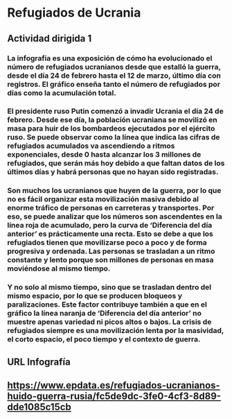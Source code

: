 # Refugiados de Ucrania
## Actividad dirigida 1
### La infografía es una exposición de cómo ha evolucionado el número de refugiados ucranianos desde que estalló la guerra, desde el día 24 de febrero hasta el 12 de marzo, último día con registros. El gráfico enseña tanto el número de refugiados por días como la acumulación total.
### El presidente ruso Putin comenzó a invadir Ucrania el día 24 de febrero. Desde ese día, la población ucraniana se movilizó en masa para huir de los bombardeos ejecutados por el ejército ruso. Se puede observar como la línea que indica las cifras de refugiados acumulados va ascendiendo a ritmos exponenciales, desde 0 hasta alcanzar los 3 millones de refugiados, que serán más hoy debido a que faltan datos de los últimos días y habrá personas que no hayan sido registradas.
### Son muchos los ucranianos que huyen de la guerra, por lo que no es fácil organizar esta movilización masiva debido al enorme tráfico de personas en carreteras y transportes. Por eso, se puede analizar que los números son ascendentes en la línea roja de acumulado, pero la curva de ‘Diferencia del día anterior’ es prácticamente una recta. Esto se debe a que los refugiados tienen que movilizarse poco a poco y de forma progresiva y ordenada. Las personas se trasladan a un ritmo constante y lento porque son millones de personas en masa moviéndose al mismo tiempo.
### Y no solo al mismo tiempo, sino que se trasladan dentro del mismo espacio, por lo que se producen bloqueos y paralizaciones. Este factor contribuye también a que en el gráfico la línea naranja de ‘Diferencia del día anterior’ no muestre apenas variedad ni picos altos o bajos. La crisis de refugiados siempre es una movilización lenta por la masividad, el corto espacio, el poco tiempo y el contexto de guerra.

## URL Infografía
## https://www.epdata.es/refugiados-ucranianos-huido-guerra-rusia/fc5de9dc-3fe0-4cf3-8d89-dde1085c15cb
